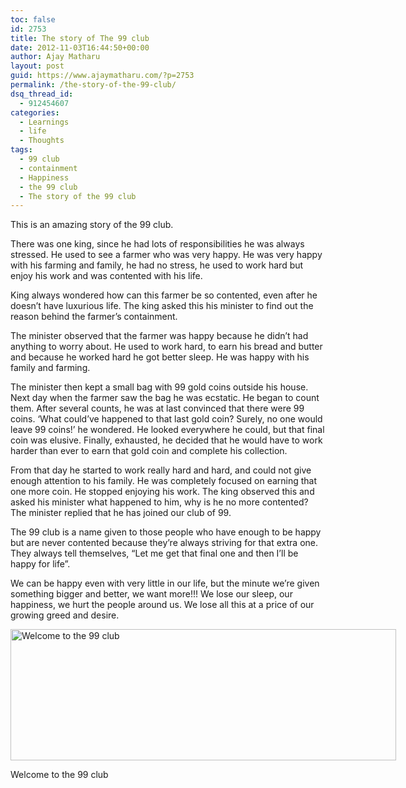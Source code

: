 ```yaml
---
toc: false
id: 2753
title: The story of The 99 club
date: 2012-11-03T16:44:50+00:00
author: Ajay Matharu
layout: post
guid: https://www.ajaymatharu.com/?p=2753
permalink: /the-story-of-the-99-club/
dsq_thread_id:
  - 912454607
categories:
  - Learnings
  - life
  - Thoughts
tags:
  - 99 club
  - containment
  - Happiness
  - the 99 club
  - The story of the 99 club
---
```

This is an amazing story of the 99 club.

There was one king, since he had lots of responsibilities he was always stressed. He used to see a farmer who was very happy. He was very happy with his farming and family, he had no stress, he used to work hard but enjoy his work and was contented with his life.

King always wondered how can this farmer be so contented, even after he doesn&#8217;t have luxurious life. The king asked this his minister to find out the reason behind the farmer&#8217;s containment.

The minister observed that the farmer was happy because he didn&#8217;t had anything to worry about. He used to work hard, to earn his bread and butter and because he worked hard he got better sleep. He was happy with his family and farming.

The minister then kept a small bag with 99 gold coins outside his house. Next day when the farmer saw the bag he was ecstatic. He began to count them. After several counts, he was at last convinced that there were 99 coins. &#8216;What could&#8217;ve happened to that last gold coin? Surely, no one would leave 99 coins!&#8217; he wondered. He looked everywhere he could, but that final coin was elusive. Finally, exhausted, he decided that he would have to work harder than ever to earn that gold coin and complete his collection.

From that day he started to work really hard and hard, and could not give enough attention to his family. He was completely focused on earning that one more coin. He stopped enjoying his work. The king observed this and asked his minister what happened to him, why is he no more contented? The minister replied that he has joined our club of 99.

The 99 club is a name given to those people who have enough to be happy but are never contented because they&#8217;re always striving for that extra one. They always tell themselves, &#8220;Let me get that final one and then I&#8217;ll be happy for life&#8221;.

We can be happy even with very little in our life, but the minute we&#8217;re given something bigger and better, we want more!!! We lose our sleep, our happiness, we hurt the people around us. We lose all this at a price of our growing greed and desire.

<div id="attachment_2757" style="width: 627px" class="wp-caption aligncenter">
  <a href="https://www.ajaymatharu.com/the-story-of-the-99-club/th_99_club_header-2/" rel="attachment wp-att-2757"><img class="size-full wp-image-2757" title="Welcome to the 99 club" src="https://blog.ajaymatharu.com/wp-content/uploads/2012/10/th_99_club_header1.jpg" alt="Welcome to the 99 club" width="617" height="210" /></a>
  
  <p class="wp-caption-text">
    Welcome to the 99 club
  </p>
</div>

